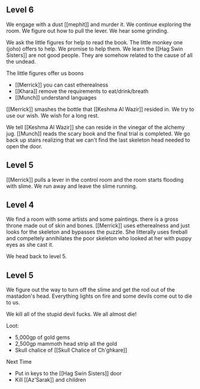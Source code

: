 ## Level 6

We engage with a dust [[mephit]] and murder it. We continue exploring the room. We figure out how to pull the lever. We hear some grinding.

 We ask the little figures for help to read the book. The little monkey one (joho) offers to help. We promise to help them. We learn the [[Hag Swin Sisters]] are not good people. They are somehow related to the cause of all the undead.

The little figures offer us boons
- [[Merrick]] you can cast etherealness
- [[Khara]] remove the requirements to eat/drink/breath
- [[Munch]] understand languages

[[Merrick]] smashes the bottle that [[Keshma Al Wazir]] resided in. We try to use our wish. We wish for a long rest.

We tell [[Keshma Al Wazir]] she can reside in the vinegar of the alchemy jug. [[Munch]] reads the scary book and the final trial is completed. We go back up stairs realizing that we can't find the last skeleton head needed to open the door.

## Level 5

[[Merrick]] pulls a lever in the control room and the room starts flooding with slime. We run away and leave the slime running.

## Level 4

We find a room with some artists and some paintings. there is a gross throne made out of skin and bones. [[Merrick]] uses etherealness and just looks for the skeleton and bypasses the puzzle. She litterally uses fireball and compeltely annihilates the poor skeleton who looked at her with puppy eyes as she cast it.

We head back to level 5.

## Level 5

We figure out the way to turn off the slime and get the rod out of the mastadon's head. Everything lights on fire and some devils come out to die to us.

We kill all of the stupid devil fucks. We all almost die!

Loot:
- 5,000gp of gold gems
- 2,500gp mammoth head strip all the gold
- Skull chalice of [[Skull Chalice of Ch'ghkare]]

Next Time
- Put in keys to the [[Hag Swin Sisters]] door
- Kill [[Az'Sarak]] and children